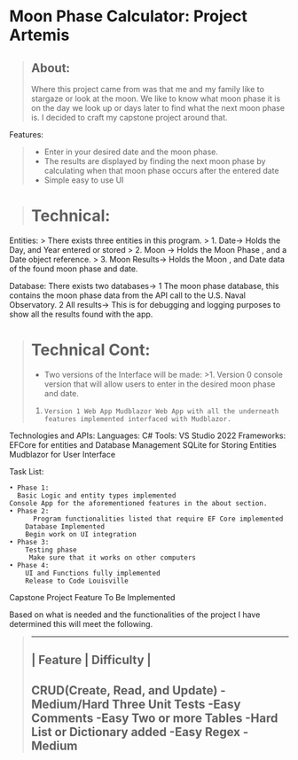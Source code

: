 # Moon Phase Calculator: Project Artemis
>## About:
>	Where this project came from was that me and my family like to stargaze or look at the moon. We like to know what moon phase it is on the day we look up or days later to find what the next moon phase is. I decided to craft my capstone project around that.

Features:

   > * Enter in your desired date and the moon phase.
   > * The results are displayed by finding the next moon phase by calculating when that moon phase occurs after the entered date
   > * Simple easy to use UI

> # Technical:

Entities:
	> There exists three entities in this program.
	>	1. Date→ Holds the Day, and Year entered or stored
	>	2. Moon → Holds the Moon Phase , and a Date object reference.
	>	3. Moon Results→ Holds the Moon , and Date data of the found moon phase and date.

Database:
	There exists two databases→ 
       1 The moon phase database, this contains the moon phase data from the API call to the U.S. Naval Observatory.
       2 All results→ This is for debugging and logging purposes to show all the results found with the app.


> # Technical Cont:
> * Two versions of the Interface will be made:
	>1. 	Version 0 console version that will allow users to enter in the desired moon phase and date.			
   > 1. 	Version 1 Web App Mudblazor Web App with all the underneath features implemented interfaced with Mudblazor.

Technologies and APIs:
	Languages:
		C#
	Tools:
		VS Studio 2022
	Frameworks:
		EFCore for entities and Database Management
		SQLite for Storing Entities
		Mudblazor for User Interface

Task List:

    • Phase 1:
      Basic Logic and entity types implemented
	Console App for the aforementioned features in the about section. 
    • Phase 2:
          Program functionalities listed that require EF Core implemented
	    Database Implemented
	    Begin work on UI integration
    • Phase 3:
	    Testing phase 
	     Make sure that it works on other computers
    • Phase 4:
	    UI and Functions fully implemented
	    Release to Code Louisville
	
	
Capstone Project Feature To Be Implemented

Based on what is needed and the functionalities of the project I have determined this will meet the following.


>---
> | Feature | Difficulty |
>--
> CRUD(Create, Read, and Update) -Medium/Hard
>  Three Unit Tests -Easy
>  Comments -Easy
>  Two or more Tables -Hard
>   List or Dictionary added -Easy
>   Regex - Medium
>   --
